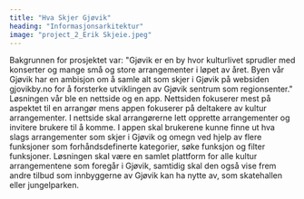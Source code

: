 ```yaml
---
title: "Hva Skjer Gjøvik"
heading: "Informasjonsarkitektur"
image: "project_2_Erik Skjeie.jpeg"
---
```


Bakgrunnen for prosjektet var: "Gjøvik er en by hvor kulturlivet sprudler med konserter og mange små og store arrangementer i løpet av året. Byen vår Gjøvik har en ambisjon om å samle alt som skjer i Gjøvik på websiden gjovikby.no for å forsterke utviklingen av Gjøvik sentrum som regionsenter." Løsningen vår ble en nettside og en app. Nettsiden fokuserer mest på aspektet til en arrangør mens appen fokuserer på deltakere av kultur arrangementer. I nettside skal arrangørerne lett opprette arrangementer og invitere brukere til å komme. I appen skal brukerene kunne finne ut hva slags arrangementer som skjer i Gjøvik og omegn ved hjelp av flere funksjoner som forhåndsdefinerte kategorier, søke funksjon og filter funksjoner.
Løsningen skal være en samlet plattform for alle kultur arrangementene som foregår i Gjøvik, samtidig skal den også vise frem andre tilbud som innbyggerne av Gjøvik kan ha nytte av, som skatehallen eller jungelparken.
